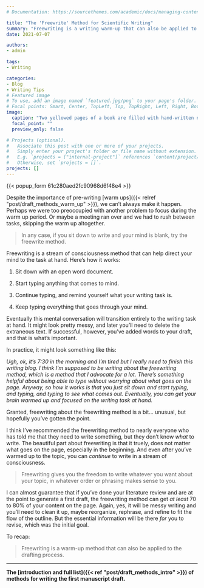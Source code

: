 ```yaml
---
# Documentation: https://sourcethemes.com/academic/docs/managing-content/

title: "The 'Freewrite' Method for Scientific Writing"
summary: "Freewriting is a writing warm-up that can also be applied to the drafting process."
date: 2021-07-07

authors: 
- admin

tags: 
- Writing

categories: 
- Blog
- Writing Tips
# Featured image
# To use, add an image named `featured.jpg/png` to your page's folder.
# Focal points: Smart, Center, TopLeft, Top, TopRight, Left, Right, BottomLeft, Bottom, BottomRight.
image:
  caption: "Two yellowed pages of a book are filled with hand-written notes in black ink. Image by [Gianni Crestani](https://pixabay.com/users/pcdazero-2615/?utm_source=link-attribution&amp;utm_medium=referral&amp;utm_campaign=image&amp;utm_content=547042) from [Pixabay](https://pixabay.com/?utm_source=link-attribution&amp;utm_medium=referral&amp;utm_campaign=image&amp;utm_content=547042)"
  focal_point: ""
  preview_only: false

# Projects (optional).
#   Associate this post with one or more of your projects.
#   Simply enter your project's folder or file name without extension.
#   E.g. `projects = ["internal-project"]` references `content/project/deep-learning/index.md`.
#   Otherwise, set `projects = []`.
projects: []
---
```

{{< popup_form 61c280aed2fc90968d6f48e4 >}}

Despite the importance of pre-writing [warm ups]({{< relref "post/draft_methods_warm_up" >}}), we can’t always make it happen. Perhaps we were too preoccupied with another problem to focus during the warm up period. Or maybe a meeting ran over and we had to rush between tasks, skipping the warm up altogether. 

> In any case, if you sit down to write and your mind is blank, try the freewrite method.

Freewriting is a stream of consciousness method that can help direct your mind to the task at hand. Here’s how it works:

1. Sit down with an open word document.

2. Start typing anything that comes to mind.

3. Continue typing, and remind yourself what your writing task is.

4. Keep typing everything that goes through your mind.

Eventually this mental conversation will transition entirely to the writing task at hand. It might look pretty messy, and later you’ll need to delete the extraneous text. If successful, however, you’ve added words to your draft, and that is what’s important.

In practice, it might look something like this:

  _Ugh, ok, it’s 7:30 in the morning and I’m tired but I really need to finish this writing blog. I think I’m supposed to be writing about the freewriting method, which is a method that I advocate for a lot. There’s something helpful about being able to type without worrying about what goes on the page. Anyway, so how it works is that you just sit down and start typing, and typing, and typing to see what comes out. Eventually, you can get your brain warmed up and focused on the writing task at hand._

Granted, freewriting about the freewriting method is a bit... unusual, but hopefully you’ve gotten the point. 

I think I’ve recommended the freewriting method to nearly everyone who has told me that they need to write something, but they don’t know _what_ to write. The beautiful part about freewriting is that it truely, does not matter what goes on the page, especially in the beginning. And even after you’ve warmed up to the topic, you can _continue_ to write in a stream of consciousness. 

> Freewriting gives you the freedom to write whatever you want about your topic, in whatever order or phrasing makes sense to you.

I can almost guarantee that if you’ve done your literature review and are at the point to generate a first draft, the freewriting method can get _at least_ 70 to 80% of your content on the page. Again, yes, it will be messy writing and you’ll need to clean it up, maybe reorganize, rephrase, and refine to fit the flow of the outline. But the essential information will be there _for_ you to revise, which was the initial goal.

To recap: 
> Freewriting is a warm-up method that can also be applied to the drafting process.

***

**The [introduction and full list]({{< ref "post/draft_methods_intro" >}}) of methods for writing the first manuscript draft.**
